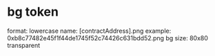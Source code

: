 # bg token
format: lowercase
name: [contractAddress].png example: 0xb8c77482e45f1f44de1745f52c74426c631bdd52.png
bg size: 80x80 transparent
